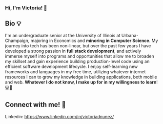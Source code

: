 ### Hi, I'm Victoria! 👋

## Bio :bulb:
I'm an undergraduate senior at the University of Illinois at Urbana-Champaign, majoring in Economics and **minoring in Computer Science**. My journey into tech has been non-linear, but over the past few years I have developed a strong passion in **full stack development**, and actively immerse myself into programs and opportunities that allow me to broaden my skillset and gain experience building production-level code using an efficient software development lifecycle. I enjoy self-learning new frameworks and languages in my free time, utilizing whatever internet resources I can to grow my knowledge in building applications, both mobile and web. **Whatever I do not know, I make up for in my willingness to learn**! :computer::heart_decoration:

## Connect with me! :dizzy:

Linkedin: https://www.linkedin.com/in/victoriadnunez/


<!--
**vnunez7/vnunez7** is a ✨ _special_ ✨ repository because its `README.md` (this file) appears on your GitHub profile.

Here are some ideas to get you started:

- 🔭 I’m currently working on ... 
- 🌱 I’m currently learning ...
- 👯 I’m looking to collaborate on ...
- 🤔 I’m looking for help with ...
- 💬 Ask me about ...
- 📫 How to reach me: ...
- 😄 Pronouns: ...
- ⚡ Fun fact: ...
-->
